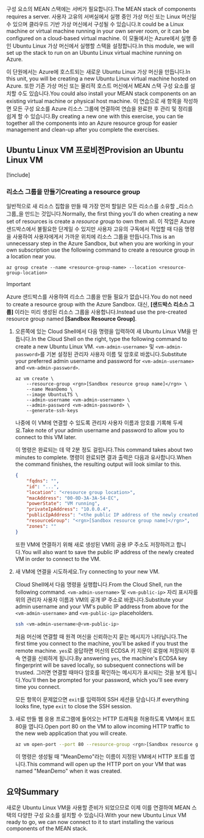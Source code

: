 <span data-ttu-id="b34a2-101">구성 요소의 MEAN 스택에는 서버가 필요합니다.</span><span class="sxs-lookup"><span data-stu-id="b34a2-101">The MEAN stack of components requires a server.</span></span> <span data-ttu-id="b34a2-102">사용자 고유의 서버실에서 실행 중인 가상 머신 또는 Linux 머신일 수 있으며 클라우드 기반 가상 머신에서 구성될 수 있습니다.</span><span class="sxs-lookup"><span data-stu-id="b34a2-102">It could be a Linux machine or virtual machine running in your own server room, or it can be configured on a cloud-based virtual machine.</span></span> <span data-ttu-id="b34a2-103">이 모듈에서는 Azure에서 실행 중인 Ubuntu Linux 가상 머신에서 실행할 스택을 설정합니다.</span><span class="sxs-lookup"><span data-stu-id="b34a2-103">In this module, we will set up the stack to run on an Ubuntu Linux virtual machine running on Azure.</span></span>

<span data-ttu-id="b34a2-104">이 단원에서는 Azure에 호스트되는 새로운 Ubuntu Linux 가상 머신을 만듭니다.</span><span class="sxs-lookup"><span data-stu-id="b34a2-104">In this unit, you will be creating a new Ubuntu Linux virtual machine hosted on Azure.</span></span> <span data-ttu-id="b34a2-105">또한 기존 가상 머신 또는 물리적 호스트 머신에서 MEAN 스택 구성 요소를 설치할 수도 있습니다.</span><span class="sxs-lookup"><span data-stu-id="b34a2-105">You could also install your MEAN stack components on an existing virtual machine or physical host machine.</span></span> <span data-ttu-id="b34a2-106">이 연습으로 새 항목을 작성하면 모든 구성 요소를 Azure 리소스 그룹에 연결하여 연습을 완료한 후 관리 및 정리를 쉽게 할 수 있습니다.</span><span class="sxs-lookup"><span data-stu-id="b34a2-106">By creating a new one with this exercise, you can tie together all the components into an Azure resource group for easier management and clean-up after you complete the exercises.</span></span>

## <a name="provision-an-ubuntu-linux-vm"></a><span data-ttu-id="b34a2-107">Ubuntu Linux VM 프로비전</span><span class="sxs-lookup"><span data-stu-id="b34a2-107">Provision an Ubuntu Linux VM</span></span>

[!include[](../../../includes/azure-sandbox-activate.md)]

### <a name="creating-a-resource-group"></a><span data-ttu-id="b34a2-108">리소스 그룹을 만들기</span><span class="sxs-lookup"><span data-stu-id="b34a2-108">Creating a resource group</span></span>

<span data-ttu-id="b34a2-109">일반적으로 새 리소스 집합을 만들 때 가장 먼저 할일은 모든 리소스를 소유할 _리소스 그룹_을 만드는 것입니다.</span><span class="sxs-lookup"><span data-stu-id="b34a2-109">Normally, the first thing you'll do when creating a new set of resources is create a _resource group_ to own them all.</span></span> <span data-ttu-id="b34a2-110">이 작업은 Azure 샌드박스에서 불필요한 단계일 수 있지만 사용자 고유의 구독에서 작업할 때 다음 명령을 사용하여 사용자에게서 가까운 위치에 리소스 그룹을 만듭니다.</span><span class="sxs-lookup"><span data-stu-id="b34a2-110">This is an unnecessary step in the Azure Sandbox, but when you are working in your own subscription use the following command to create a resource group in a location near you.</span></span>

```azurecli
az group create --name <resource-group-name> --location <resource-group-location>
```

> [!IMPORTANT]
> <span data-ttu-id="b34a2-111">Azure 샌드박스를 사용하여 리소스 그룹을 만들 필요가 없습니다.</span><span class="sxs-lookup"><span data-stu-id="b34a2-111">You do not need to create a resource group with the Azure Sandbox.</span></span> <span data-ttu-id="b34a2-112">대신, **<rgn>[샌드박스 리소스 그룹]</rgn>** 이라는 미리 생성된 리소스 그룹을 사용합니다.</span><span class="sxs-lookup"><span data-stu-id="b34a2-112">Instead use the pre-created resource group named **<rgn>[Sandbox Resource Group]</rgn>**.</span></span>

1. <span data-ttu-id="b34a2-113">오른쪽에 있는 Cloud Shell에서 다음 명령을 입력하여 새 Ubuntu Linux VM을 만듭니다.</span><span class="sxs-lookup"><span data-stu-id="b34a2-113">In the Cloud Shell on the right, type the following command to create a new Ubuntu Linux VM.</span></span> <span data-ttu-id="b34a2-114">`<vm-admin-username>` 및 `<vm-admin-password>`를 기본 설정된 관리자 사용자 이름 및 암호로 바꿉니다.</span><span class="sxs-lookup"><span data-stu-id="b34a2-114">Substitute your preferred admin username and password for `<vm-admin-username>` and `<vm-admin-password>`.</span></span>

    ```azurecli
    az vm create \
        --resource-group <rgn>[Sandbox resource group name]</rgn> \
        --name MeanDemo \
        --image UbuntuLTS \
        --admin-username <vm-admin-username> \
        --admin-password <vm-admin-password> \
        --generate-ssh-keys
    ```

    <span data-ttu-id="b34a2-115">나중에 이 VM에 연결할 수 있도록 관리자 사용자 이름과 암호를 기록해 두세요.</span><span class="sxs-lookup"><span data-stu-id="b34a2-115">Take note of your admin username and password to allow you to connect to this VM later.</span></span>

    <span data-ttu-id="b34a2-116">이 명령은 완료되는 데 약 2분 정도 걸립니다.</span><span class="sxs-lookup"><span data-stu-id="b34a2-116">This command takes about two minutes to complete.</span></span> <span data-ttu-id="b34a2-117">명령이 완료되면 결과 출력은 다음과 유사합니다.</span><span class="sxs-lookup"><span data-stu-id="b34a2-117">When the command finishes, the resulting output will look similar to this.</span></span>

    ```json
    {
        "fqdns": "",
        "id": "...",
        "location": "<resource group location>",
        "macAddress": "00-0D-3A-3A-54-EC",
        "powerState": "VM running",
        "privateIpAddress": "10.0.0.4",
        "publicIpAddress": "<the public IP address of the newly created machine>",
        "resourceGroup": "<rgn>[Sandbox resource group name]</rgn>",
        "zones": ""
    }
    ```

    <span data-ttu-id="b34a2-118">또한 VM에 연결하기 위해 새로 생성된 VM의 공용 IP 주소도 저장하려고 합니다.</span><span class="sxs-lookup"><span data-stu-id="b34a2-118">You will also want to save the public IP address of the newly created VM in order to connect to the VM.</span></span>

1. <span data-ttu-id="b34a2-119">새 VM에 연결을 시도하세요.</span><span class="sxs-lookup"><span data-stu-id="b34a2-119">Try connecting to your new VM.</span></span>

    <span data-ttu-id="b34a2-120">Cloud Shell에서 다음 명령을 실행합니다.</span><span class="sxs-lookup"><span data-stu-id="b34a2-120">From the Cloud Shell, run the following command.</span></span> <span data-ttu-id="b34a2-121">`<vm-admin-username>` 및 `<vm-public-ip>` 자리 표시자를 위의 관리자 사용자 이름과 VM의 공개 IP 주소로 바꿉니다.</span><span class="sxs-lookup"><span data-stu-id="b34a2-121">Substitute your admin username and your VM's public IP address from above for the `<vm-admin-username>` and `<vm-public-ip>` placeholders.</span></span>

    ```bash
    ssh <vm-admin-username>@<vm-public-ip>
    ```

    <span data-ttu-id="b34a2-122">처음 머신에 연결할 때 원격 머신을 신뢰하는지 묻는 메시지가 나타납니다.</span><span class="sxs-lookup"><span data-stu-id="b34a2-122">The first time you connect to the machine, you'll be asked if you trust the remote machine.</span></span> <span data-ttu-id="b34a2-123">`yes`로 응답하면 머신의 ECDSA 키 지문이 로컬에 저장되어 후속 연결을 신뢰하게 됩니다.</span><span class="sxs-lookup"><span data-stu-id="b34a2-123">By answering `yes`, the machine's ECDSA key fingerprint will be saved locally, so subsequent connections will be trusted.</span></span> <span data-ttu-id="b34a2-124">그러면 연결할 때마다 암호를 확인하는 메시지가 표시되는 것을 보게 됩니다.</span><span class="sxs-lookup"><span data-stu-id="b34a2-124">You'll then be prompted for your password, which you'll see every time you connect.</span></span>

    <span data-ttu-id="b34a2-125">모든 항목이 문제없으면 `exit`를 입력하여 SSH 세션을 닫습니다.</span><span class="sxs-lookup"><span data-stu-id="b34a2-125">If everything looks fine, type `exit` to close the SSH session.</span></span>

1. <span data-ttu-id="b34a2-126">새로 만들 웹 응용 프로그램에 들어오는 HTTP 트래픽을 허용하도록 VM에서 포트 80을 엽니다.</span><span class="sxs-lookup"><span data-stu-id="b34a2-126">Open port 80 on the VM to allow incoming HTTP traffic to the new web application that you will create.</span></span>

    ``` bash
    az vm open-port --port 80 --resource-group <rgn>[Sandbox resource group name]</rgn> --name MeanDemo
    ```

    <span data-ttu-id="b34a2-127">이 명령은 생성될 때 "MeanDemo"라는 이름이 지정된 VM에서 HTTP 포트를 엽니다.</span><span class="sxs-lookup"><span data-stu-id="b34a2-127">This command will open up the HTTP port on your VM that was named "MeanDemo" when it was created.</span></span>

## <a name="summary"></a><span data-ttu-id="b34a2-128">요약</span><span class="sxs-lookup"><span data-stu-id="b34a2-128">Summary</span></span>

<span data-ttu-id="b34a2-129">새로운 Ubuntu Linux VM을 사용할 준비가 되었으므로 이제 이를 연결하여 MEAN 스택의 다양한 구성 요소를 설치할 수 있습니다.</span><span class="sxs-lookup"><span data-stu-id="b34a2-129">With your new Ubuntu Linux VM ready to go, we can now connect to it to start installing the various components of the MEAN stack.</span></span>